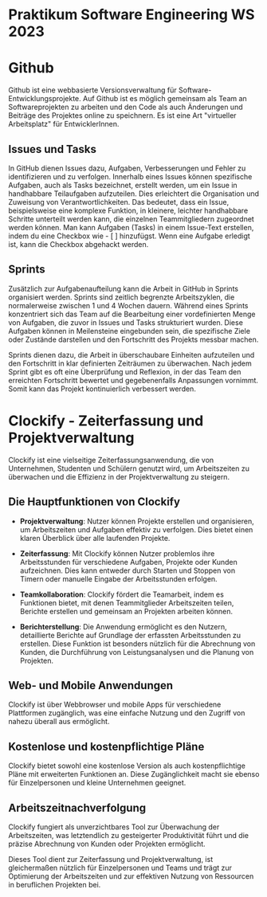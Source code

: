 # Praktikum Software Engineering WS 2023

# Github
Github ist eine webbasierte Versionsverwaltung für Software-Entwicklungsprojekte. Auf Github ist es möglich gemeinsam als Team an Softwareprojekten zu arbeiten und den Code als auch Änderungen und Beiträge des Projektes online zu speichnern.
Es ist eine Art "virtueller Arbeitsplatz" für EntwicklerInnen.

## Issues und Tasks
In GitHub dienen Issues dazu, Aufgaben, Verbesserungen und Fehler zu identifizieren und zu verfolgen. Innerhalb eines Issues können spezifische Aufgaben, auch als Tasks bezeichnet, erstellt werden, um ein Issue in handhabbare Teilaufgaben aufzuteilen. Dies erleichtert die Organisation und Zuweisung von Verantwortlichkeiten. Das bedeutet, dass ein Issue, beispielsweise eine komplexe Funktion, in kleinere, leichter handhabbare Schritte unterteilt werden kann, die einzelnen Teammitgliedern zugeordnet werden können. Man kann Aufgaben (Tasks) in einem Issue-Text erstellen, indem du eine Checkbox wie - [ ] hinzufügst. Wenn eine Aufgabe erledigt ist, kann die Checkbox abgehackt werden.

## Sprints

Zusätzlich zur Aufgabenaufteilung kann die Arbeit in GitHub in Sprints organisiert werden. Sprints sind zeitlich begrenzte Arbeitszyklen, die normalerweise zwischen 1 und 4 Wochen dauern. Während eines Sprints konzentriert sich das Team auf die Bearbeitung einer vordefinierten Menge von Aufgaben, die zuvor in Issues und Tasks strukturiert wurden. Diese Aufgaben können in Meilensteine eingebunden sein, die spezifische Ziele oder Zustände darstellen und den Fortschritt des Projekts messbar machen.

Sprints dienen dazu, die Arbeit in überschaubare Einheiten aufzuteilen und den Fortschritt in klar definierten Zeiträumen zu überwachen. Nach jedem Sprint gibt es oft eine Überprüfung und Reflexion, in der das Team den erreichten Fortschritt bewertet und gegebenenfalls Anpassungen vornimmt. Somit kann das Projekt kontinuierlich verbessert werden.


# Clockify - Zeiterfassung und Projektverwaltung

Clockify ist eine vielseitige Zeiterfassungsanwendung, die von Unternehmen, Studenten und Schülern genutzt wird, um Arbeitszeiten zu überwachen und die Effizienz in der Projektverwaltung zu steigern.

## Die Hauptfunktionen von Clockify

- **Projektverwaltung**: Nutzer können Projekte erstellen und organisieren, um Arbeitszeiten und Aufgaben effektiv zu verfolgen. Dies bietet einen klaren Überblick über alle laufenden Projekte.

- **Zeiterfassung**: Mit Clockify können Nutzer problemlos ihre Arbeitsstunden für verschiedene Aufgaben, Projekte oder Kunden aufzeichnen. Dies kann entweder durch Starten und Stoppen von Timern oder manuelle Eingabe der Arbeitsstunden erfolgen.

- **Teamkollaboration**: Clockify fördert die Teamarbeit, indem es Funktionen bietet, mit denen Teammitglieder Arbeitszeiten teilen, Berichte erstellen und gemeinsam an Projekten arbeiten können.

- **Berichterstellung**: Die Anwendung ermöglicht es den Nutzern, detaillierte Berichte auf Grundlage der erfassten Arbeitsstunden zu erstellen. Diese Funktion ist besonders nützlich für die Abrechnung von Kunden, die Durchführung von Leistungsanalysen und die Planung von Projekten.

## Web- und Mobile Anwendungen

Clockify ist über Webbrowser und mobile Apps für verschiedene Plattformen zugänglich, was eine einfache Nutzung und den Zugriff von nahezu überall aus ermöglicht.

## Kostenlose und kostenpflichtige Pläne

Clockify bietet sowohl eine kostenlose Version als auch kostenpflichtige Pläne mit erweiterten Funktionen an. Diese Zugänglichkeit macht sie ebenso für Einzelpersonen und kleine Unternehmen geeignet.

## Arbeitszeitnachverfolgung

Clockify fungiert als unverzichtbares Tool zur Überwachung der Arbeitszeiten, was letztendlich zu gesteigerter Produktivität führt und die präzise Abrechnung von Kunden oder Projekten ermöglicht.

Dieses Tool dient zur Zeiterfassung und Projektverwaltung, ist gleichermaßen nützlich für Einzelpersonen und Teams und trägt zur Optimierung der Arbeitszeiten und zur effektiven Nutzung von Ressourcen in beruflichen Projekten bei.
